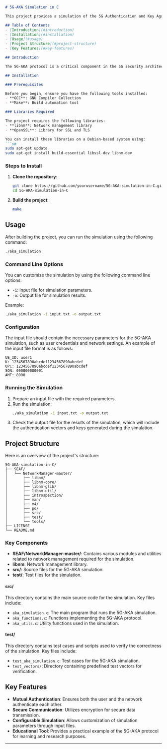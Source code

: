 ```markdown
# 5G-AKA Simulation in C

This project provides a simulation of the 5G Authentication and Key Agreement (AKA) protocol implemented in C. The 5G-AKA protocol is used for secure communication in 5G networks, ensuring mutual authentication between the user equipment and the network.

## Table of Contents
- [Introduction](#introduction)
- [Installation](#installation)
- [Usage](#usage)
- [Project Structure](#project-structure)
- [Key Features](#key-features)

## Introduction

The 5G-AKA protocol is a critical component in the 5G security architecture. This project simulates the 5G-AKA protocol, demonstrating how mutual authentication and key agreement are achieved between the user equipment (UE) and the network. This simulation can be used for educational purposes, research, and testing.

## Installation

### Prerequisites

Before you begin, ensure you have the following tools installed:
- **GCC**: GNU Compiler Collection
- **Make**: Build automation tool

### Libraries Required

The project requires the following libraries:
- **libnm**: Network management library
- **OpenSSL**: Library for SSL and TLS

You can install these libraries on a Debian-based system using:
```sh
sudo apt-get update
sudo apt-get install build-essential libssl-dev libnm-dev
```

### Steps to Install

1. **Clone the repository**:
    ```sh
    git clone https://github.com/yourusername/5G-AKA-simulation-in-C.git
    cd 5G-AKA-simulation-in-C
    ```

2. **Build the project**:
    ```sh
    make
    ```

## Usage

After building the project, you can run the simulation using the following command:
```sh
./aka_simulation
```

### Command Line Options

You can customize the simulation by using the following command line options:
- `-i`: Input file for simulation parameters.
- `-o`: Output file for simulation results.

Example:
```sh
./aka_simulation -i input.txt -o output.txt
```

### Configuration

The input file should contain the necessary parameters for the 5G-AKA simulation, such as user credentials and network settings. An example of the input file format is as follows:

```plaintext
UE_ID: user1
K: 1234567890abcdef1234567890abcdef
OPC: 1234567890abcdef1234567890abcdef
SQN: 000000000001
AMF: 8000
```

### Running the Simulation

1. Prepare an input file with the required parameters.
2. Run the simulation:
    ```sh
    ./aka_simulation -i input.txt -o output.txt
    ```
3. Check the output file for the results of the simulation, which will include the authentication vectors and keys generated during the simulation.

## Project Structure

Here is an overview of the project's structure:

```
5G-AKA-simulation-in-C/
├── SEAF/
│   └── NetworkManager-master/
│       ├── libnm/
│       ├── libnm-core/
│       ├── libnm-glib/
│       ├── libnm-util/
│       ├── introspection/
│       ├── man/
│       ├── m4/
│       ├── po/
│       ├── src/
│       ├── test/
│       └── tools/
├── LICENSE
└── README.md
```

### Key Components

- **SEAF/NetworkManager-master/**: Contains various modules and utilities related to network management required for the simulation.
- **libnm**: Network management library.
- **src/**: Source files for the 5G-AKA simulation.
- **test/**: Test files for the simulation.

#### src/

This directory contains the main source code for the simulation. Key files include:
- `aka_simulation.c`: The main program that runs the 5G-AKA simulation.
- `aka_functions.c`: Functions implementing the 5G-AKA protocol.
- `aka_utils.c`: Utility functions used in the simulation.

#### test/

This directory contains test cases and scripts used to verify the correctness of the simulation. Key files include:
- `test_aka_simulation.c`: Test cases for the 5G-AKA simulation.
- `test_vectors/`: Directory containing predefined test vectors for verification.

## Key Features

- **Mutual Authentication**: Ensures both the user and the network authenticate each other.
- **Secure Communication**: Utilizes encryption for secure data transmission.
- **Configurable Simulation**: Allows customization of simulation parameters through input files.
- **Educational Tool**: Provides a practical example of the 5G-AKA protocol for learning and research purposes.

---
```
